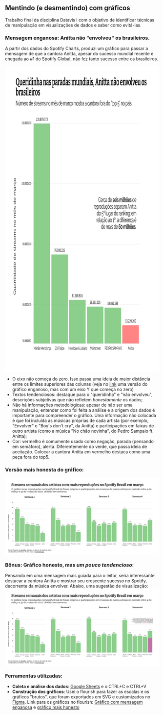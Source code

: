 ## Mentindo (e desmentindo) com gráficos
Trabalho final da disciplina Datavis I com o objetivo de identificar técnicas de manipulação em visualizações de dados e saber como evitá-las.

### Mensagem enganosa: Anitta não "envolveu" os brasileiros.

A partir dos dados do Spotify Charts, produzi um gráfico para passar a mensagem de que a cantora Anitta, apesar do sucesso mundial recente e chegada ao #1 do Spotify Global, não fez tanto sucesso entre os brasileiros.

<img align="center" width="1000" height="1000" src="https://raw.githubusercontent.com/biamuniz/mjda_insper/main/datavis-1/Mentindo_e_desmentindo_com_graficos/vis1_mensagem_enganosa.png">

* O eixo não começa do zero. Isso passa uma ideia de maior distância entre os limites superiores das colunas (veja no [link](https://raw.githubusercontent.com/biamuniz/mjda_insper/main/datavis-1/Mentindo_e_desmentindo_com_graficos/vis2_mensagem_enganosa_eixo_corrigido.png) uma versão do gráfico enganoso, mas com um eixo Y que começa no zero)
* Textos tendenciosos: destaque para o "queridinha" e "não envolveu", descrições subjetivas que não refletem _honestamente_ os dados;
* Não há informações metodológicas: apesar de não ser uma manipulação, entender como foi feita a análise e a origem dos dados é importante para compreender o gráfico. Uma informação não colocada é que foi incluída as músicas próprias de cada artista (por exemplo, "Envolver" e "Boy's don't cry", da Anitta) e participações em faixas de outro artista (como a música "No chão novinha", do Pedro Sampaio ft. Anitta);
* Cor: vermelho é comumente usado como negação, parada (pensando em semáforo), alerta. Diferentemente do verde, que passa ideia de aceitação. Colocar a cantora Anitta em vermelho destaca como uma peça fora do top5.

### Versão mais honesta do gráfico:
<img align="center" src="https://raw.githubusercontent.com/biamuniz/mjda_insper/main/datavis-1/Mentindo_e_desmentindo_com_graficos/vis3_mais_honesto.png">


### Bônus: Gráfico honesto, mas _um pouco tendencioso_:
Pensando em uma mensagem mais guiada para o leitor, seria interessante destacar a cantora Anitta e mostrar seu crescente sucesso no Spotify, decorrente da música envolver. Abaixo, uma sugestão de visualização:
<img align="center" src="https://raw.githubusercontent.com/biamuniz/mjda_insper/main/datavis-1/Mentindo_e_desmentindo_com_graficos/vis4_honesto.png">

### Ferramentas utilizadas:
* **Coleta e análise dos dados**: [Google Sheets](https://docs.google.com/spreadsheets/d/1qvDOxWPRLMr_Ye_fKuf2w10fA1AHJ2ADcitPXFW57gA/edit?usp=sharing) e o CTRL+C e CTRL+V
* **Construção dos gráficos**: Usei o flourish para fazer as escalas e os gráficos "brutos", que foram exportados em SVG e customizados no [Figma](https://www.figma.com/file/EjeJxykLvrr61DxSkkhNE4/Datavis-I---Mentindo-e-desmentindo-com-gr%C3%A1ficos?node-id=0%3A1). Link para os gráficos no flourish: [Gráfico com mensagem enganosa](https://public.flourish.studio/visualisation/9245836/) e [gráfico mais honesto](https://public.flourish.studio/visualisation/9245752/)

